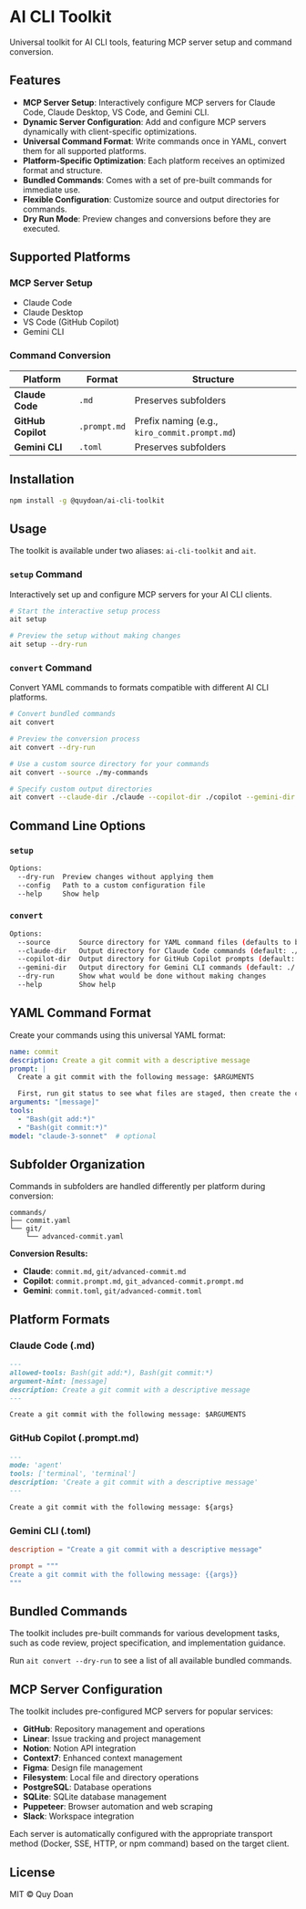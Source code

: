 # AI CLI Toolkit

Universal toolkit for AI CLI tools, featuring MCP server setup and command conversion.

## Features

- **MCP Server Setup**: Interactively configure MCP servers for Claude Code, Claude Desktop, VS Code, and Gemini CLI.
- **Dynamic Server Configuration**: Add and configure MCP servers dynamically with client-specific optimizations.
- **Universal Command Format**: Write commands once in YAML, convert them for all supported platforms.
- **Platform-Specific Optimization**: Each platform receives an optimized format and structure.
- **Bundled Commands**: Comes with a set of pre-built commands for immediate use.
- **Flexible Configuration**: Customize source and output directories for commands.
- **Dry Run Mode**: Preview changes and conversions before they are executed.

## Supported Platforms

### MCP Server Setup
- Claude Code
- Claude Desktop
- VS Code (GitHub Copilot)
- Gemini CLI

### Command Conversion
| Platform | Format | Structure |
|----------|--------|-----------|
| **Claude Code** | `.md` | Preserves subfolders |
| **GitHub Copilot** | `.prompt.md` | Prefix naming (e.g., `kiro_commit.prompt.md`) |
| **Gemini CLI** | `.toml` | Preserves subfolders |

## Installation

```bash
npm install -g @quydoan/ai-cli-toolkit
```

## Usage

The toolkit is available under two aliases: `ai-cli-toolkit` and `ait`.

### `setup` Command

Interactively set up and configure MCP servers for your AI CLI clients.

```bash
# Start the interactive setup process
ait setup

# Preview the setup without making changes
ait setup --dry-run
```

### `convert` Command

Convert YAML commands to formats compatible with different AI CLI platforms.

```bash
# Convert bundled commands
ait convert

# Preview the conversion process
ait convert --dry-run

# Use a custom source directory for your commands
ait convert --source ./my-commands

# Specify custom output directories
ait convert --claude-dir ./claude --copilot-dir ./copilot --gemini-dir ./gemini
```

## Command Line Options

### `setup`
```bash
Options:
  --dry-run  Preview changes without applying them
  --config   Path to a custom configuration file
  --help     Show help
```

### `convert`
```bash
Options:
  --source       Source directory for YAML command files (defaults to bundled commands)
  --claude-dir   Output directory for Claude Code commands (default: ./.claude/commands)
  --copilot-dir  Output directory for GitHub Copilot prompts (default: ./.github/prompts)
  --gemini-dir   Output directory for Gemini CLI commands (default: ./.gemini/commands)
  --dry-run      Show what would be done without making changes
  --help         Show help
```

## YAML Command Format

Create your commands using this universal YAML format:

```yaml
name: commit
description: Create a git commit with a descriptive message
prompt: |
  Create a git commit with the following message: $ARGUMENTS

  First, run git status to see what files are staged, then create the commit.
arguments: "[message]"
tools:
  - "Bash(git add:*)"
  - "Bash(git commit:*)"
model: "claude-3-sonnet"  # optional
```

## Subfolder Organization

Commands in subfolders are handled differently per platform during conversion:

```
commands/
├── commit.yaml
└── git/
    └── advanced-commit.yaml
```

**Conversion Results:**
- **Claude**: `commit.md`, `git/advanced-commit.md`
- **Copilot**: `commit.prompt.md`, `git_advanced-commit.prompt.md`
- **Gemini**: `commit.toml`, `git/advanced-commit.toml`

## Platform Formats

### Claude Code (.md)
```markdown
---
allowed-tools: Bash(git add:*), Bash(git commit:*)
argument-hint: [message]
description: Create a git commit with a descriptive message
---

Create a git commit with the following message: $ARGUMENTS
```

### GitHub Copilot (.prompt.md)
```markdown
---
mode: 'agent'
tools: ['terminal', 'terminal']
description: 'Create a git commit with a descriptive message'
---

Create a git commit with the following message: ${args}
```

### Gemini CLI (.toml)
```toml
description = "Create a git commit with a descriptive message"

prompt = """
Create a git commit with the following message: {{args}}
"""
```

## Bundled Commands

The toolkit includes pre-built commands for various development tasks, such as code review, project specification, and implementation guidance.

Run `ait convert --dry-run` to see a list of all available bundled commands.

## MCP Server Configuration

The toolkit includes pre-configured MCP servers for popular services:

- **GitHub**: Repository management and operations
- **Linear**: Issue tracking and project management
- **Notion**: Notion API integration
- **Context7**: Enhanced context management
- **Figma**: Design file management
- **Filesystem**: Local file and directory operations
- **PostgreSQL**: Database operations
- **SQLite**: SQLite database management
- **Puppeteer**: Browser automation and web scraping
- **Slack**: Workspace integration

Each server is automatically configured with the appropriate transport method (Docker, SSE, HTTP, or npm command) based on the target client.

## License

MIT © Quy Doan